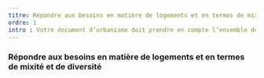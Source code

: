 ```yaml
---
titre: Répondre aux besoins en matière de logements et en termes de mixité et de diversité
ordre: 1
intro : Votre document d’urbanisme doit prendre en compte l’ensemble des populations vivant sur le territoire communal ou celles appelées à y venir. Les différents types d’habitat doivent être recensés et intégrés au projet communal qui doit comporter un diagnostic, évaluer les besoins et les traduire en termes d’utilisation du sol.
---
```


### Répondre aux besoins en matière de logements et en termes de mixité et de diversité
